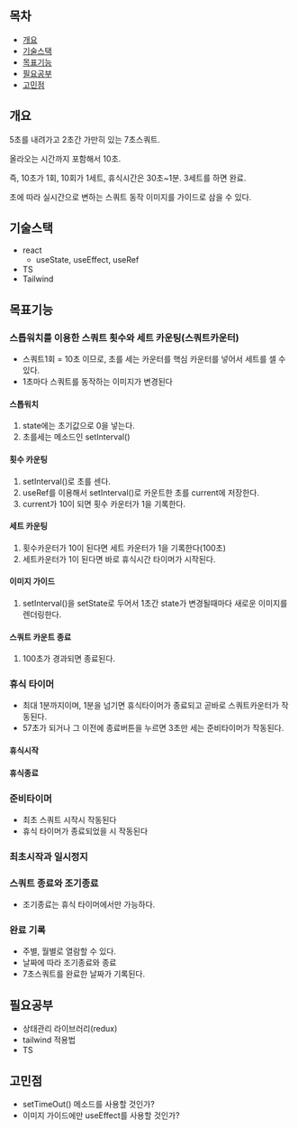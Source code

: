 ## 목차
- [개요](#개요)
- [기술스택](#기술스택)
- [목표기능](#목표기능)
- [필요공부](#필요공부)
- [고민점](#고민점)

## 개요

5초를 내려가고 2초간 가만히 있는 7초스쿼트. 

올라오는 시간까지 포함해서 10초. 

즉, 10초가 1회, 10회가 1세트, 휴식시간은 30초~1분. 3세트를 하면 완료.

초에 따라 실시간으로 변하는 스쿼트 동작 이미지를 가이드로 삼을 수 있다.

## 기술스택
- react
  - useState, useEffect, useRef
- TS
- Tailwind

## 목표기능

### 스톱워치를 이용한 스쿼트 횟수와 세트 카운팅(스쿼트카운터)

- 스쿼트1회 = 10초 이므로, 초를 세는 카운터를 핵심 카운터를 넣어서 세트를 셀 수 있다.  
- 1초마다 스쿼트를 동작하는 이미지가 변경된다

#### 스톱워치 
1. state에는 초기값으로 0을 넣는다. 
2. 초를세는 메소드인 setInterval()

#### 횟수 카운팅 
1. setInterval()로 초를 센다.
2. useRef를 이용해서 setInterval()로 카운트한 초를 current에 저장한다. 
3. current가 10이 되면 횟수 카운터가 1을 기록한다. 

#### 세트 카운팅 
1. 횟수카운터가 10이 된다면 세트 카운터가 1을 기록한다(100초)
2. 세트카운터가 1이 된다면 바로 휴식시간 타이머가 시작된다.

#### 이미지 가이드 
1. setInterval()을  setState로 두어서 1초간 state가 변경될때마다 새로운 이미지를 렌더링한다.

#### 스쿼트 카운트 종료 
1. 100초가 경과되면 종료된다.

### 휴식 타이머 

- 최대 1분까지이며, 1분을 넘기면 휴식타이머가 종료되고 곧바로 스쿼트카운터가 작동된다. 
- 57초가 되거나 그 이전에 종료버튼을 누르면 3초만 세는 준비타이머가 작동된다.

#### 휴식시작 

#### 휴식종료 

### 준비타이머

- 최초 스쿼트 시작시 작동된다
- 휴식 타이머가 종료되었을 시 작동된다

### 최초시작과 일시정지

### 스쿼트 종료와 조기종료

- 조기종료는 휴식 타이머에서만 가능하다.

### 완료 기록

- 주별, 월별로 열람할 수 있다. 
- 날짜에 따라 조기종료와 종료
- 7초스쿼트를 완료한 날짜가 기록된다. 

## 필요공부
- 상태관리 라이브러리(redux)
- tailwind 적용법
- TS 

## 고민점
- setTimeOut() 메소드를 사용할 것인가? 
- 이미지 가이드에만 useEffect를 사용할 것인가?
